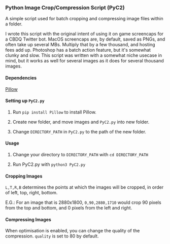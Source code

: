 ### Python Image Crop/Compression Script (PyC2)
A simple script used for batch cropping and compressing image files within a folder.

I wrote this script with the original intent of using it on game screencaps for a CBDQ Twitter bot. MacOS screencaps are, by default, saved as PNGs, and often take up several MBs. Multiply that by a few thousand, and hosting fees add up. Photoshop has a batch action feature, but it's somewhat clunky and slow. This script was written with a somewhat niche usecase in mind, but it works as well for several images as it does for several thousand images.

#### Dependencies
[Pillow](https://pillow.readthedocs.io/en/stable/)

#### Setting up `PyC2.py`
1. Run `pip install Pillow` to install Pillow.

2. Create new folder, and move images and `PyC2.py` into new folder.

3. Change `DIRECTORY_PATH` in `PyC2.py` to the path of the new folder.

#### Usage
1. Change your directory to `DIRECTORY_PATH` with `cd DIRECTORY_PATH`

2. Run PyC2.py with `python3 PyC2.py`

#### Cropping Images
`L,T,R,B` determines the points at which the images will be cropped, in order of left, top, right, bottom.

E.G.: For an image that is 2880x1800, `0,90,2880,1710` would crop 90 pixels from the top and bottom, and 0 pixels from the left and right.

#### Compressing Images
When optimisation is enabled, you can change the quality of the compression. `quality` is set to 80 by default.

